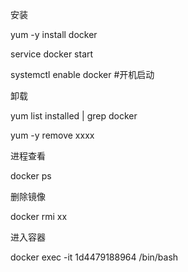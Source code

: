 安装

yum -y install docker

service docker start

systemctl enable docker \#开机启动

 

卸载 

yum list installed \| grep docker

yum -y remove xxxx



进程查看

docker ps



删除镜像

docker rmi xx



进入容器

docker exec -it 1d4479188964 /bin/bash

